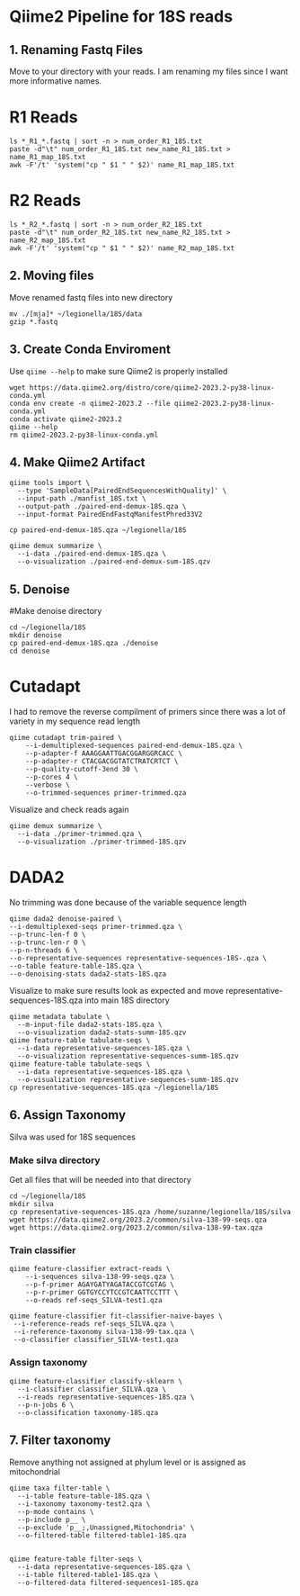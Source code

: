 # Qiime2 Pipeline for 18S reads
## 1. Renaming Fastq Files
Move to your directory with your reads. I am renaming my files since I want more informative names. 
# R1 Reads
```
ls *_R1_*.fastq | sort -n > num_order_R1_18S.txt
paste -d"\t" num_order_R1_18S.txt new_name_R1_18S.txt > name_R1_map_18S.txt
awk -F'/t' 'system("cp " $1 " " $2)' name_R1_map_18S.txt
```
# R2 Reads
```
ls *_R2_*.fastq | sort -n > num_order_R2_18S.txt
paste -d"\t" num_order_R2_18S.txt new_name_R2_18S.txt > name_R2_map_18S.txt
awk -F'/t' 'system("cp " $1 " " $2)' name_R2_map_18S.txt
```
## 2. Moving files
Move renamed fastq files into new directory
```
mv ./[mja]* ~/legionella/18S/data
gzip *.fastq
```
## 3. Create Conda Enviroment
Use `qiime --help` to make sure Qiime2 is properly installed
```
wget https://data.qiime2.org/distro/core/qiime2-2023.2-py38-linux-conda.yml
conda env create -n qiime2-2023.2 --file qiime2-2023.2-py38-linux-conda.yml
conda activate qiime2-2023.2
qiime --help
rm qiime2-2023.2-py38-linux-conda.yml
```
## 4. Make Qiime2 Artifact 
```
qiime tools import \
  --type 'SampleData[PairedEndSequencesWithQuality]' \
  --input-path ./manfist_18S.txt \
  --output-path ./paired-end-demux-18S.qza \
  --input-format PairedEndFastqManifestPhred33V2

cp paired-end-demux-18S.qza ~/legionella/18S

qiime demux summarize \
  --i-data ./paired-end-demux-18S.qza \
  --o-visualization ./paired-end-demux-sum-18S.qzv
```
## 5. Denoise
#Make denoise directory
```
cd ~/legionella/18S
mkdir denoise
cp paired-end-demux-18S.qza ./denoise
cd denoise
```
# Cutadapt
I had to remove the reverse compilment of primers since there was a lot of variety in my sequence read length
```
qiime cutadapt trim-paired \
    --i-demultiplexed-sequences paired-end-demux-18S.qza \
    --p-adapter-f AAAGGAATTGACGGARGGRCACC \
    --p-adapter-r CTACGACGGTATCTRATCRTCT \
    --p-quality-cutoff-3end 30 \
    --p-cores 4 \
    --verbose \
    --o-trimmed-sequences primer-trimmed.qza
```
Visualize and check reads again
```
qiime demux summarize \
  --i-data ./primer-trimmed.qza \
  --o-visualization ./primer-trimmed-18S.qzv
```
# DADA2
No trimming was done because of the variable sequence length
```
qiime dada2 denoise-paired \
--i-demultiplexed-seqs primer-trimmed.qza \
--p-trunc-len-f 0 \
--p-trunc-len-r 0 \
--p-n-threads 6 \
--o-representative-sequences representative-sequences-18S-.qza \
--o-table feature-table-18S.qza \
--o-denoising-stats dada2-stats-18S.qza
```
Visualize to make sure results look as expected and move representative-sequences-18S.qza into main 18S directory
```
qiime metadata tabulate \
  --m-input-file dada2-stats-18S.qza \
  --o-visualization dada2-stats-summ-18S.qzv
qiime feature-table tabulate-seqs \
  --i-data representative-sequences-18S.qza \
  --o-visualization representative-sequences-summ-18S.qzv
qiime feature-table tabulate-seqs \
  --i-data representative-sequences-18S.qza \
  --o-visualization representative-sequences-summ-18S.qzv
cp representative-sequences-18S.qza ~/legionella/18S
```
## 6. Assign Taxonomy
Silva was used for 18S sequences

### Make silva directory
Get all files that will be needed into that directory
```
cd ~/legionella/18S
mkdir silva
cp representative-sequences-18S.qza /home/suzanne/legionella/18S/silva
wget https://data.qiime2.org/2023.2/common/silva-138-99-seqs.qza
wget https://data.qiime2.org/2023.2/common/silva-138-99-tax.qza
```
### Train classifier
```
qiime feature-classifier extract-reads \
    --i-sequences silva-138-99-seqs.qza \
    --p-f-primer AGAYGATYAGATACCGTCGTAG \
    --p-r-primer GGTGYCCYTCCGTCAATTCCTTT \
    --o-reads ref-seqs_SILVA-test1.qza

qiime feature-classifier fit-classifier-naive-bayes \
 --i-reference-reads ref-seqs_SILVA.qza \
 --i-reference-taxonomy silva-138-99-tax.qza \
 --o-classifier classifier_SILVA-test1.qza
```
### Assign taxonomy
```
qiime feature-classifier classify-sklearn \
  --i-classifier classifier_SILVA.qza \
  --i-reads representative-sequences-18S.qza \
  --p-n-jobs 6 \
  --o-classification taxonomy-18S.qza
 ```

## 7. Filter taxonomy
Remove anything not assigned at phylum level or is assigned as mitochondrial
```
qiime taxa filter-table \
  --i-table feature-table-18S.qza \
  --i-taxonomy taxonomy-test2.qza \
  --p-mode contains \
  --p-include p__ \
  --p-exclude 'p__;,Unassigned,Mitochondria' \
  --o-filtered-table filtered-table1-18S.qza


qiime feature-table filter-seqs \
  --i-data representative-sequences-18S.qza \
  --i-table filtered-table1-18S.qza \
  --o-filtered-data filtered-sequences1-18S.qza
```





